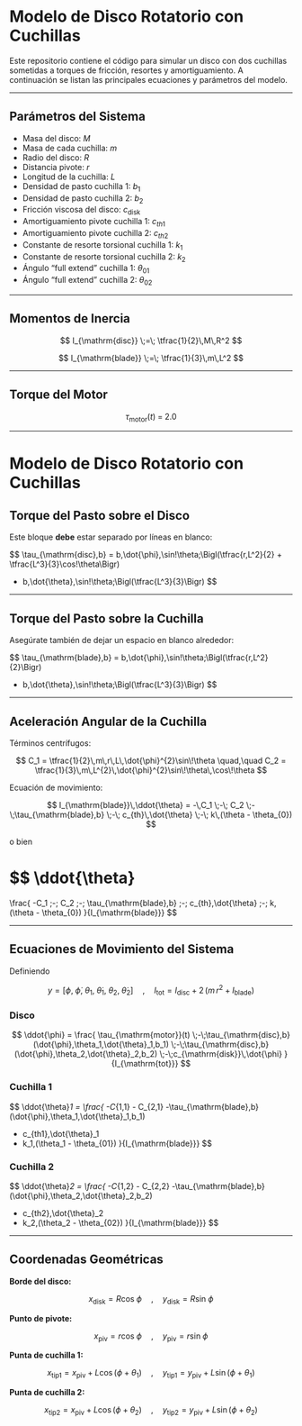 
<!-- Incluir MathJax para renderizar LaTeX -->
<script type="text/javascript" id="MathJax-script" async
  src="https://cdn.jsdelivr.net/npm/mathjax@3/es5/tex-mml-chtml.js">
</script>

# Modelo de Disco Rotatorio con Cuchillas

Este repositorio contiene el código para simular un disco con dos cuchillas sometidas a torques de fricción, resortes y amortiguamiento. A continuación se listan las principales ecuaciones y parámetros del modelo.

---

## Parámetros del Sistema

- Masa del disco: $M$
- Masa de cada cuchilla: $m$
- Radio del disco: $R$
- Distancia pivote: $r$
- Longitud de la cuchilla: $L$
- Densidad de pasto cuchilla 1: $b_1$
- Densidad de pasto cuchilla 2: $b_2$
- Fricción viscosa del disco: $c_{\mathrm{disk}}$
- Amortiguamiento pivote cuchilla 1: $c_{th1}$
- Amortiguamiento pivote cuchilla 2: $c_{th2}$
- Constante de resorte torsional cuchilla 1: $k_1$
- Constante de resorte torsional cuchilla 2: $k_2$
- Ángulo “full extend” cuchilla 1: $\theta_{01}$
- Ángulo “full extend” cuchilla 2: $\theta_{02}$

---

## Momentos de Inercia

$$
I_{\mathrm{disc}} \;=\; \tfrac{1}{2}\,M\,R^2
$$

$$
I_{\mathrm{blade}} \;=\; \tfrac{1}{3}\,m\,L^2
$$

---

## Torque del Motor

$$
\tau_{\mathrm{motor}}(t)\;=\;2.0
$$

---

<!-- Incluir MathJax para renderizar LaTeX -->
<script type="text/javascript" id="MathJax-script" async
  src="https://cdn.jsdelivr.net/npm/mathjax@3/es5/tex-mml-chtml.js">
</script>

# Modelo de Disco Rotatorio con Cuchillas

## Torque del Pasto sobre el Disco

Este bloque **debe** estar separado por líneas en blanco:

$$
\tau_{\mathrm{disc},b}
= b\,\dot{\phi}\,\sin\!\theta\;\Bigl(\tfrac{r\,L^2}{2} + \tfrac{L^3}{3}\cos\!\theta\Bigr)
+ b\,\dot{\theta}\,\sin\!\theta\;\Bigl(\tfrac{L^3}{3}\Bigr)
$$

---

## Torque del Pasto sobre la Cuchilla

Asegúrate también de dejar un espacio en blanco alrededor:

$$
\tau_{\mathrm{blade},b}
= b\,\dot{\phi}\,\sin\!\theta\;\Bigl(\tfrac{r\,L^2}{2}\Bigr)
+ b\,\dot{\theta}\,\sin\!\theta\;\Bigl(\tfrac{L^3}{3}\Bigr)
$$

---

## Aceleración Angular de la Cuchilla

Términos centrífugos:

$$
C_1 = \tfrac{1}{2}\,m\,r\,L\,\dot{\phi}^{2}\sin\!\theta
\quad,\quad
C_2 = \tfrac{1}{3}\,m\,L^{2}\,\dot{\phi}^{2}\sin\!\theta\,\cos\!\theta
$$

Ecuación de movimiento:

$$
I_{\mathrm{blade}}\,\ddot{\theta}
= -\,C_1 \;-\; C_2 \;-\;\tau_{\mathrm{blade},b}
\;-\; c_{th}\,\dot{\theta}
\;-\; k\,(\theta - \theta_{0})
$$

o bien

$$
\ddot{\theta}
= 
\frac{ 
  -C_1 \;-\; C_2 \;-\; \tau_{\mathrm{blade},b}
  \;-\; c_{th}\,\dot{\theta}
  \;-\; k\,(\theta - \theta_{0})
}{I_{\mathrm{blade}}}
$$

---

## Ecuaciones de Movimiento del Sistema

Definiendo

$$
y = [\phi,\;\dot{\phi},\;\theta_1,\;\dot{\theta}_1,\;\theta_2,\;\dot{\theta}_2]
\quad,\quad
I_{\mathrm{tot}} = I_{\mathrm{disc}} + 2\,\bigl(m\,r^2 + I_{\mathrm{blade}}\bigr)
$$

### Disco

$$
\ddot{\phi}
= \frac{
  \tau_{\mathrm{motor}}(t)
  \;-\;\tau_{\mathrm{disc},b}(\dot{\phi},\theta_1,\dot{\theta}_1,b_1)
  \;-\;\tau_{\mathrm{disc},b}(\dot{\phi},\theta_2,\dot{\theta}_2,b_2)
  \;-\;c_{\mathrm{disk}}\,\dot{\phi}
}{I_{\mathrm{tot}}}
$$

### Cuchilla 1

$$
\ddot{\theta}_1
= \frac{
  -C_{1,1} - C_{2,1}
  -\tau_{\mathrm{blade},b}(\dot{\phi},\theta_1,\dot{\theta}_1,b_1)
  - c_{th1}\,\dot{\theta}_1
  - k_1\,(\theta_1 - \theta_{01})
}{I_{\mathrm{blade}}}
$$

### Cuchilla 2

$$
\ddot{\theta}_2
= \frac{
  -C_{1,2} - C_{2,2}
  -\tau_{\mathrm{blade},b}(\dot{\phi},\theta_2,\dot{\theta}_2,b_2)
  - c_{th2}\,\dot{\theta}_2
  - k_2\,(\theta_2 - \theta_{02})
}{I_{\mathrm{blade}}}
$$


---

## Coordenadas Geométricas

**Borde del disco:**

$$
x_{\mathrm{disk}} = R \cos\!\phi
\quad,\quad
y_{\mathrm{disk}} = R \sin\!\phi
$$

**Punto de pivote:**

$$
x_{\mathrm{piv}} = r \cos\!\phi
\quad,\quad
y_{\mathrm{piv}} = r \sin\!\phi
$$

**Punta de cuchilla 1:**

$$
x_{\mathrm{tip}1} = x_{\mathrm{piv}} + L \cos(\phi + \theta_1)
\quad,\quad
y_{\mathrm{tip}1} = y_{\mathrm{piv}} + L \sin(\phi + \theta_1)
$$

**Punta de cuchilla 2:**

$$
x_{\mathrm{tip}2} = x_{\mathrm{piv}} + L \cos(\phi + \theta_2)
\quad,\quad
y_{\mathrm{tip}2} = y_{\mathrm{piv}} + L \sin(\phi + \theta_2)
$$
